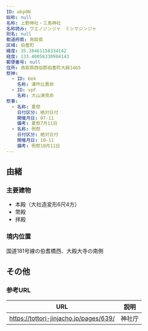 ```yaml
---
ID: wkp0N
総称: null
名称: 上野神社・三島神社
名称読み: ウエノジンジャ　ミシマジンジャ
別名: null
都道府県: 鳥取県
区域: 伯耆町
緯度: 35.38461158334142
経度: 133.40056330984143
郵便番号: null
住所: 鳥取県西伯郡伯耆町大殿1465
祭神:
  - ID: 6ek
    名称: 溝咋比賣命
  - ID: vpF
    名称: 大山津見命
祭事:
  - 名称: 夏祭
    日付区分: 絶対日付
    開催月日: 07-11
    備考: 夏祭7月11日
  - 名称: 例祭
    日付区分: 絶対日付
    開催月日: 10-11
    備考: 例祭10月11日
---
```


## 由緒

### 主要建物

- 本殿（大社造変形6尺4方）
- 幣殿
- 拝殿

### 境内位置

国道181号線の伯耆橋西、大殿大寺の南側

## その他

### 参考URL

| URL                                    | 説明   |
| -------------------------------------- | ------ |
| https://tottori-jinjacho.jp/pages/639/ | 神社庁 |
